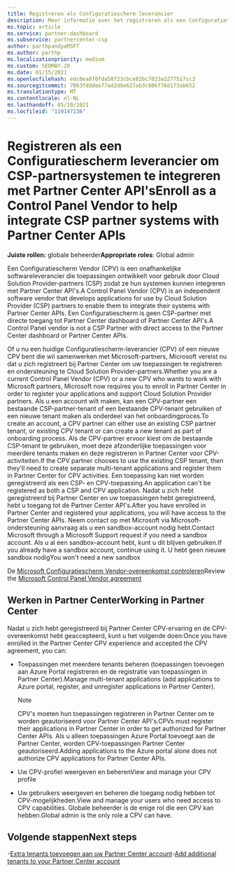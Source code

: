 ```yaml
---
title: Registreren als Configuratiescherm leverancier
description: Meer informatie over het registreren als een Configuratiescherm Vendor (CPV) in Partner Center zodat u CSP-partnersystemen beter kunt integreren met Partner Center API's.
ms.topic: article
ms.service: partner-dashboard
ms.subservice: partnercenter-csp
author: parthpandyaMSFT
ms.author: parthp
ms.localizationpriority: medium
ms.custom: SEOMAY.20
ms.date: 01/15/2021
ms.openlocfilehash: edc0ea8f0fda58f23cbce82bc7023a3277517cc3
ms.sourcegitcommit: 7063fdddee77ad2d8e627ab3c806f76d173ab652
ms.translationtype: MT
ms.contentlocale: nl-NL
ms.lasthandoff: 05/19/2021
ms.locfileid: "110147136"
---
```

# <a name="enroll-as-a-control-panel-vendor-to-help-integrate-csp-partner-systems-with-partner-center-apis"></a><span data-ttu-id="ab298-103">Registreren als een Configuratiescherm leverancier om CSP-partnersystemen te integreren met Partner Center API's</span><span class="sxs-lookup"><span data-stu-id="ab298-103">Enroll as a Control Panel Vendor to help integrate CSP partner systems with Partner Center APIs</span></span>


<span data-ttu-id="ab298-104">**Juiste rollen:** globale beheerder</span><span class="sxs-lookup"><span data-stu-id="ab298-104">**Appropriate roles**: Global admin</span></span>

<span data-ttu-id="ab298-105">Een Configuratiescherm Vendor (CPV) is een onafhankelijke softwareleverancier die toepassingen ontwikkelt voor gebruik door Cloud Solution Provider-partners (CSP) zodat ze hun systemen kunnen integreren met Partner Center API's.</span><span class="sxs-lookup"><span data-stu-id="ab298-105">A Control Panel Vendor (CPV) is an independent software vendor that develops applications for use by Cloud Solution Provider (CSP) partners to enable them to integrate their systems with Partner Center APIs.</span></span> <span data-ttu-id="ab298-106">Een Configuratiescherm is geen CSP-partner met directe toegang tot Partner Center dashboard of Partner Center API's.</span><span class="sxs-lookup"><span data-stu-id="ab298-106">A Control Panel vendor is not a CSP Partner with direct access to the Partner Center dashboard or Partner Center APIs.</span></span>

<span data-ttu-id="ab298-107">Of u nu een huidige Configuratiescherm-leverancier (CPV) of een nieuwe CPV bent die wil samenwerken met Microsoft-partners, Microsoft vereist nu dat u zich registreert bij Partner Center om uw toepassingen te registreren en ondersteuning te Cloud Solution Provider-partners.</span><span class="sxs-lookup"><span data-stu-id="ab298-107">Whether you are a current Control Panel Vendor (CPV) or a new CPV who wants to work with Microsoft partners, Microsoft now requires you to enroll in Partner Center in order to register your applications and support Cloud Solution Provider partners.</span></span> <span data-ttu-id="ab298-108">Als u een account wilt maken, kan een CPV-partner een bestaande CSP-partner-tenant of een bestaande CPV-tenant gebruiken of een nieuwe tenant maken als onderdeel van het onboardingproces.</span><span class="sxs-lookup"><span data-stu-id="ab298-108">To create an account, a CPV partner can either use an existing CSP partner tenant, or existing CPV tenant or can create a new tenant as part of onboarding process.</span></span> <span data-ttu-id="ab298-109">Als de CPV-partner ervoor kiest om de bestaande CSP-tenant te gebruiken, moet deze afzonderlijke toepassingen voor meerdere tenants maken en deze registreren in Partner Center voor CPV-activiteiten.</span><span class="sxs-lookup"><span data-stu-id="ab298-109">If the CPV partner chooses to use the existing CSP tenant, then they'll need to create separate multi-tenant applications and register them in Partner Center for CPV activities.</span></span> <span data-ttu-id="ab298-110">Een toepassing kan niet worden geregistreerd als een CSP- en CPV-toepassing.</span><span class="sxs-lookup"><span data-stu-id="ab298-110">An application can't be registered as both a CSP and CPV application.</span></span> <span data-ttu-id="ab298-111">Nadat u zich hebt geregistreerd bij Partner Center en uw toepassingen hebt geregistreerd, hebt u toegang tot de Partner Center API's.</span><span class="sxs-lookup"><span data-stu-id="ab298-111">After you have enrolled in Partner Center and registered your applications, you will have access to the Partner Center APIs.</span></span>  <span data-ttu-id="ab298-112">Neem contact op met Microsoft via Microsoft-ondersteuning aanvraag als u een sandbox-account nodig hebt.</span><span class="sxs-lookup"><span data-stu-id="ab298-112">Contact Microsoft through a Microsoft Support request if you need a sandbox account.</span></span> <span data-ttu-id="ab298-113">Als u al een sandbox-account hebt, kunt u dit blijven gebruiken.</span><span class="sxs-lookup"><span data-stu-id="ab298-113">If you already have a sandbox account, continue using it.</span></span> <span data-ttu-id="ab298-114">U hebt geen nieuwe sandbox nodig</span><span class="sxs-lookup"><span data-stu-id="ab298-114">You won't need a new sandbox</span></span>

<span data-ttu-id="ab298-115">De [Microsoft Configuratiescherm Vendor-overeenkomst controleren](https://go.microsoft.com/fwlink/?linkid=2055198)</span><span class="sxs-lookup"><span data-stu-id="ab298-115">Review the [Microsoft Control Panel Vendor agreement](https://go.microsoft.com/fwlink/?linkid=2055198)</span></span>


## <a name="working-in-partner-center"></a><span data-ttu-id="ab298-116">Werken in Partner Center</span><span class="sxs-lookup"><span data-stu-id="ab298-116">Working in Partner Center</span></span>

<span data-ttu-id="ab298-117">Nadat u zich hebt geregistreerd bij Partner Center CPV-ervaring en de CPV-overeenkomst hebt geaccepteerd, kunt u het volgende doen:</span><span class="sxs-lookup"><span data-stu-id="ab298-117">Once you have enrolled in the Partner Center CPV experience and accepted the CPV agreement, you can:</span></span>

- <span data-ttu-id="ab298-118">Toepassingen met meerdere tenants beheren (toepassingen toevoegen aan Azure Portal registreren en de registratie van toepassingen in Partner Center).</span><span class="sxs-lookup"><span data-stu-id="ab298-118">Manage multi-tenant applications (add applications to Azure portal, register, and unregister applications in Partner Center).</span></span>

    >[!Note] 
    ><span data-ttu-id="ab298-119">CPV's moeten hun toepassingen registreren in Partner Center om te worden geautoriseerd voor Partner Center API's.</span><span class="sxs-lookup"><span data-stu-id="ab298-119">CPVs must register their applications in Partner Center in order to get authorized for Partner Center APIs.</span></span> <span data-ttu-id="ab298-120">Als u alleen toepassingen Azure Portal toevoegt aan de Partner Center, worden CPV-toepassingen Partner Center geautoriseerd.</span><span class="sxs-lookup"><span data-stu-id="ab298-120">Adding applications to the Azure portal alone does not authorize CPV applications for Partner Center APIs.</span></span> 

- <span data-ttu-id="ab298-121">Uw CPV-profiel weergeven en beheren</span><span class="sxs-lookup"><span data-stu-id="ab298-121">View and manage your CPV profile</span></span> 

- <span data-ttu-id="ab298-122">Uw gebruikers weergeven en beheren die toegang nodig hebben tot CPV-mogelijkheden.</span><span class="sxs-lookup"><span data-stu-id="ab298-122">View and manage your users who need access to CPV capabilities.</span></span> <span data-ttu-id="ab298-123">Globale beheerder is de enige rol die een CPV kan hebben.</span><span class="sxs-lookup"><span data-stu-id="ab298-123">Global admin is the only role a CPV can have.</span></span>

## <a name="next-steps"></a><span data-ttu-id="ab298-124">Volgende stappen</span><span class="sxs-lookup"><span data-stu-id="ab298-124">Next steps</span></span>

<span data-ttu-id="ab298-125">-[Extra tenants toevoegen aan uw Partner Center account](multi-tenant-account.md)</span><span class="sxs-lookup"><span data-stu-id="ab298-125">-[Add additional tenants to your Partner Center account](multi-tenant-account.md)</span></span>
